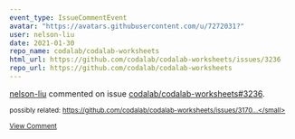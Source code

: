 ```yaml
---
event_type: IssueCommentEvent
avatar: "https://avatars.githubusercontent.com/u/7272031?"
user: nelson-liu
date: 2021-01-30
repo_name: codalab/codalab-worksheets
html_url: https://github.com/codalab/codalab-worksheets/issues/3236
repo_url: https://github.com/codalab/codalab-worksheets
---
```


<a href='https://github.com/nelson-liu' target='_blank'>nelson-liu</a> commented on issue <a href='https://github.com/codalab/codalab-worksheets/issues/3236' target='_blank'>codalab/codalab-worksheets#3236</a>.

<small>possibly related: https://github.com/codalab/codalab-worksheets/issues/3170...</small>

<a href='https://github.com/codalab/codalab-worksheets/issues/3236' target='_blank'>View Comment</a>